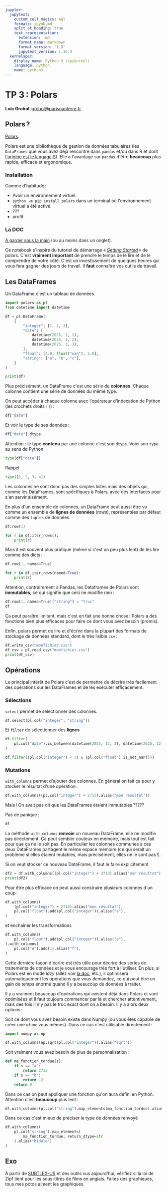 ```yaml
---
jupyter:
  jupytext:
    custom_cell_magics: kql
    formats: ipynb,md
    split_at_heading: true
    text_representation:
      extension: .md
      format_name: markdown
      format_version: '1.3'
      jupytext_version: 1.16.4
  kernelspec:
    display_name: Python 3 (ipykernel)
    language: python
    name: python3
---
```


<!-- #region slideshow={"slide_type": "slide"} -->
<!-- LTeX: language=fr -->


TP 3 : Polars
=================

**Loïc Grobol** [<lgrobol@parisnanterre.fr>](mailto:lgrobol@parisnanterre.fr)

<!-- #endregion -->

<!-- #region slideshow={"slide_type": "slide"} -->
## Polars ?

[Polars](https://pola.rs/).

Polars est une bibliothèque de gestion de données tabulaires (les `DataFrames` que vous avez déjà
rencontré dans `pandas` et/ou dans R et dont [l'origine est le langage
S](https://towardsdatascience.com/preventing-the-death-of-the-dataframe-8bca1c0f83c8)). Elle a
l'avantage sur `pandas` d'être **beaucoup** plus rapide, efficace et ergonomique.
<!-- #endregion -->

<!-- #region slideshow={"slide_type": "subslide"} -->
### Installation
<!-- #endregion -->

Comme d'habitude :

- Avoir un environnement virtuel.
- `python -m pip install polars` dans un terminal où l'environnement virtuel a été activé.
- ???
- profit

### La DOC

[À garder sous la main](https://docs.pola.rs) (ou au moins dans un onglet).

Ce notebook s'inspire du tutoriel de démarrage « [*Getting
Started*](https://docs.pola.rs/user-guide/getting-started) » de polars. C'est **vraiment important**
de prendre le temps de le lire et de le comprendre de votre côté. C'est un investissement de
quelques heures qui vous fera gagner des jours de travail. Il **faut** connaître vos outils de
travail.

## Les DataFrames

Un DataFrame c'est un tableau de données.

```python
import polars as pl
from datetime import datetime

df = pl.DataFrame(
    {
        "integer": [1, 2, 3],
        "date": [
            datetime(2025, 1, 1),
            datetime(2025, 1, 2),
            datetime(2025, 1, 3),
        ],
        "float": [4.0, float("nan"), 5.0],
        "string": ["a", "b", "c"],
    }
)

print(df)
```

Plus précisément, un DataFrame c'est une série de **colonnes**. Chaque colonne contient une série de
données du même type.


On peut accéder à chaque colonne avec l'opérateur d'indexation de Python (les crochets droits `[]`) :

```python
df["date"]
```

Et voir le type de ses données :

```python
df["date"].dtype
```

Attention : le type **contenu** par une colonne c'est son `dtype`. Voici son `type` au sens de Python

```python
type(df["date"])
```

Rappel

```python
type([1, 2, 3, 4])
```

Les colonnes ne sont donc pas des simples listes mais des objets qui, comme les DataFrames, sont
spécifiques à Polars, avec des interfaces pour s'en servir aisément.


En plus d'un ensemble de colonnes, un DataFrame peut aussi être vu comme un ensemble de **lignes de données** (*rows*), représentées par défaut comme des `tuples` de données.

```python
df.row(1)
```

```python
for r in df.iter_rows():
    print(r)
```

Mais il est souvent plus pratique (même si c'est un peu plus lent) de les lire comme des dicts :

```python
df.row(1, named=True)
```

```python
for r in df.iter_rows(named=True):
    print(r)
```

Attention, contrairement à Pandas, les Dataframes de Polars sont **immutables**, ce qui signifie que ceci ne modifie rien :

```python
df.row(1, named=True)["string"] = "truc"
df
```

Ça peut paraître limitant, mais c'est en fait une bonne chose : Polars a des fonctions bien plus efficaces pour faire ce dont vous avez besoin (promis).


Enfin, polars permet de lire et d'écrire dans la plupart des formats de stockage de données standard, dont le très lisible `csv` :

```python
df.write_csv("monfichier.csv")
df_csv = pl.read_csv("monfichier.csv")
print(df_csv)
```

## Opérations

Le principal intérêt de Polars c'est de permettre de décrire très facilement des opérations sur les DataFrames et de les exécuter efficacement.

### Sélections


`select` permet de sélectionner des colonnes.

```python
df.select(pl.col("integer", "string"))
```

Et `filter` de sélectionner des **lignes**

```python
df.filter(
    pl.col("date").is_between(datetime(2025, 12, 2), datetime(2025, 12, 3)),
)
```

```python
df.filter((pl.col("integer") < 3) & (pl.col("float").is_not_nan()))
```

### Mutations

`with_columns` permet d'ajouter des colonnes. En général on fait ça pour y stocker le résultat d'une opération :

```python
df.with_columns((pl.col("integer") + 2713).alias("mon résultat"))
```

Mais ! On avait pas dit que les DataFrames étaient immutables ?????


Pas de panique :

```python
df
```

La méthode `with_columns` **renvoie** un nouveau DataFrame, elle ne modifie pas directement. Ça peut sembler couteux en mémoire, mais tout est fait pour que ça ne le soit pas. En particulier les colonnes communes à ces deux DataFrames partagent le même espace mémoire (ce qui serait un problème si elles étaient mutables, mais précisément, elles ne le sont pas !).


Si on veut stocker ce nouveau DataFrame, il faut le faire explicitement

```python
df2 = df.with_columns((pl.col("integer") + 2713).alias("mon résultat"))
print(df2)
```

Pour être plus efficace on peut aussi construire plusieurs colonnes d'un coup :

```python
df.with_columns(
    (pl.col("integer") + 2713).alias("mon résultat"),
    pl.col("float").add(pl.col("integer")).alias("e"),
)
```

et enchaîner les transformations

```python
df.with_columns(
    pl.col("float").add(pl.col("integer")).alias("e"),
).with_columns(
    pl.col("e").add(1).alias("f"),
)
```

Cette dernière façon d'écrire est très utile pour décrire des séries de traitements de données et je vous encourage très fort à l'utiliser. En plus, si Polars est en mode *lazy* (allez voir [la doc](https://docs.pola.rs/user-guide/concepts/lazy-vs-eager/), etc.), il optimisera automatiquement les opérations que vous demandez, ce qui peut être un gain de temps énorme quand il y a beaucoup de données à traiter.


Il y a vraiment beaucoup d'opérations qui existent déjà dans Polars et sont optimisées et il faut toujours commencer par là et chercher attentivement, mais des fois il n'y pas le truc exact dont on a besoin. Il y a alors deux options :


Soit ce dont vous avez besoin existe dans Numpy (ou vous êtes capable de créer une `ufunc` vous mêmes). Dans ce cas c'est utilisable directement :

```python
import numpy as np

df.with_columns(np.sqrt(pl.col("integer")).alias("sqrt"))
```

Soit vraiment vous avez besoin de plus de personnalisation :

```python
def ma_fonction_tordue(s):
    if s == "a":
        return 2713
    if s == "b":
        return -2
    return 0
```

Dans ce cas on peut appliquer une fonction qu'on aura défini en Python. Attention c'est **beaucoup** plus lent :

```python
df.with_columns(pl.col("string").map_elements(ma_fonction_tordue).alias("bidule"))
```

Dans ce cas c'est mieux de préciser le type de données renvoyé

```python
df.with_columns(
    pl.col("string").map_elements(
        ma_fonction_tordue, return_dtype=str
    ).alias("bidule")
)
```

## Exo

À partir de
[SUBTLEX-US](https://www.ugent.be/pp/experimentele-psychologie/en/research/documents/subtlexus) et
des outils vus aujourd'hui, vérifiez si la loi de Zipf tient pour les sous-titres de films en
anglais. Faites des graphiques, tous mes potos aiment les graphiques.
